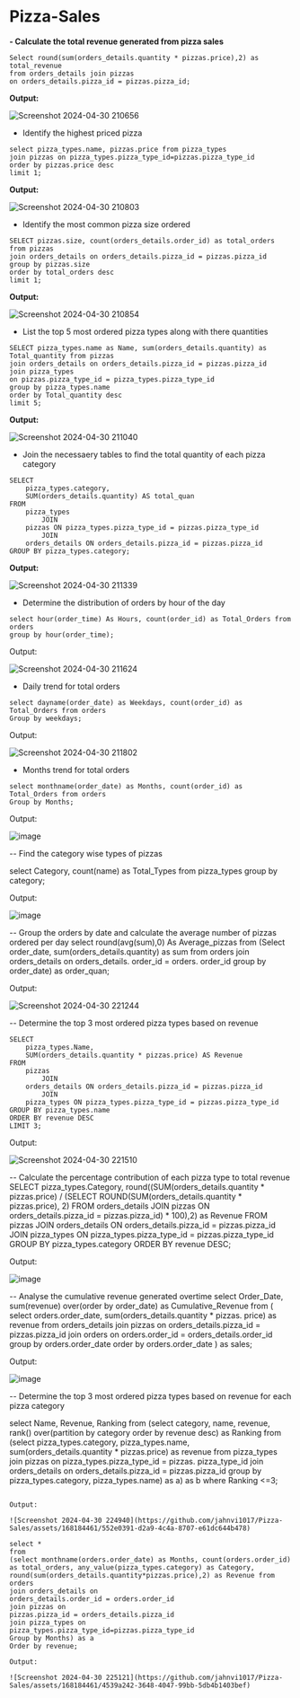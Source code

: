 # Pizza-Sales

**- Calculate the total revenue generated from pizza sales**
```
Select round(sum(orders_details.quantity * pizzas.price),2) as total_revenue
from orders_details join pizzas
on orders_details.pizza_id = pizzas.pizza_id;
```
**Output:**

![Screenshot 2024-04-30 210656](https://github.com/jahnvi1017/Pizza-Sales/assets/168184461/1fbbc6d2-7f2b-498c-95c3-a897e00dcdd8)

- Identify the highest priced pizza
```
select pizza_types.name, pizzas.price from pizza_types
join pizzas on pizza_types.pizza_type_id=pizzas.pizza_type_id
order by pizzas.price desc
limit 1;
```
**Output:**

![Screenshot 2024-04-30 210803](https://github.com/jahnvi1017/Pizza-Sales/assets/168184461/2b9e7d23-87e1-4689-bdfd-151eb533917f)

- Identify the most common pizza size ordered
```
SELECT pizzas.size, count(orders_details.order_id) as total_orders from pizzas
join orders_details on orders_details.pizza_id = pizzas.pizza_id
group by pizzas.size
order by total_orders desc
limit 1; 
```

**Output:**

![Screenshot 2024-04-30 210854](https://github.com/jahnvi1017/Pizza-Sales/assets/168184461/378905e4-2749-4217-8b2d-ecbcaa84a6f9)

- List the top 5 most ordered pizza types along with there quantities
```
SELECT pizza_types.name as Name, sum(orders_details.quantity) as Total_quantity from pizzas
join orders_details on orders_details.pizza_id = pizzas.pizza_id
join pizza_types
on pizzas.pizza_type_id = pizza_types.pizza_type_id
group by pizza_types.name
order by Total_quantity desc
limit 5; 
```

**Output:**

![Screenshot 2024-04-30 211040](https://github.com/jahnvi1017/Pizza-Sales/assets/168184461/77df0563-fa97-4750-ab6f-f8ff5eacadbd)

- Join the necessaery tables to find the total quantity of each pizza category
```
SELECT 
    pizza_types.category,
    SUM(orders_details.quantity) AS total_quan
FROM
    pizza_types
        JOIN
    pizzas ON pizza_types.pizza_type_id = pizzas.pizza_type_id
        JOIN
    orders_details ON orders_details.pizza_id = pizzas.pizza_id
GROUP BY pizza_types.category;
```

**Output:**

![Screenshot 2024-04-30 211339](https://github.com/jahnvi1017/Pizza-Sales/assets/168184461/f3921877-c7e0-41c6-acea-7a4f203e5078)

- Determine the distribution of orders by hour of the day
```
select hour(order_time) As Hours, count(order_id) as Total_Orders from orders
group by hour(order_time);
```

Output:

![Screenshot 2024-04-30 211624](https://github.com/jahnvi1017/Pizza-Sales/assets/168184461/4afdc3d7-9db7-4ef4-9687-a01db47f9663)

- Daily trend for total orders
```
select dayname(order_date) as Weekdays, count(order_id) as Total_Orders from orders
Group by weekdays;
```

Output:

![Screenshot 2024-04-30 211802](https://github.com/jahnvi1017/Pizza-Sales/assets/168184461/2ab726f4-fd98-4da5-a966-e777ce4c0783)


- Months trend for total orders
```
select monthname(order_date) as Months, count(order_id) as Total_Orders from orders
Group by Months;
```
Output:

![image](https://github.com/jahnvi1017/Pizza-Sales/assets/168184461/0f3618d1-7eaf-4af6-bffb-497342e1a745)

-- Find the category wise types of pizzas

select Category, count(name) as Total_Types from pizza_types
group by category;

Output:

![image](https://github.com/jahnvi1017/Pizza-Sales/assets/168184461/33c995bc-e6a6-4741-9e90-79c7972c2a40)


-- Group the orders by date and calculate the average number of pizzas ordered per day
select round(avg(sum),0) As Average_pizzas from
(Select order_date, sum(orders_details.quantity) as sum from orders
join orders_details
on orders_details. order_id = orders. order_id
group by order_date) as order_quan;

Output:

![Screenshot 2024-04-30 221244](https://github.com/jahnvi1017/Pizza-Sales/assets/168184461/5a000c4b-9f63-4781-bf55-1eb4e087387f)

-- Determine the top 3 most ordered pizza types based on revenue

```
SELECT 
    pizza_types.Name,
    SUM(orders_details.quantity * pizzas.price) AS Revenue
FROM
    pizzas
        JOIN
    orders_details ON orders_details.pizza_id = pizzas.pizza_id
        JOIN
    pizza_types ON pizza_types.pizza_type_id = pizzas.pizza_type_id
GROUP BY pizza_types.name
ORDER BY revenue DESC
LIMIT 3;
```

Output:

![Screenshot 2024-04-30 221510](https://github.com/jahnvi1017/Pizza-Sales/assets/168184461/56d4127a-7fe5-4676-8ca8-1255b2e429f0)

-- Calculate the percentage contribution of each pizza type to total revenue
SELECT 
    pizza_types.Category,
    round((SUM(orders_details.quantity * pizzas.price) / (SELECT 
            ROUND(SUM(orders_details.quantity * pizzas.price),
                        2)
        FROM
            orders_details
                JOIN
            pizzas ON orders_details.pizza_id = pizzas.pizza_id) * 100),2) 
            as Revenue
FROM
    pizzas
        JOIN
    orders_details ON orders_details.pizza_id = pizzas.pizza_id
        JOIN
    pizza_types ON pizza_types.pizza_type_id = pizzas.pizza_type_id
GROUP BY pizza_types.category
ORDER BY revenue DESC;

Output:

![image](https://github.com/jahnvi1017/Pizza-Sales/assets/168184461/ee14ec05-cf3c-4313-a7cf-a21e4138c5cd)


-- Analyse the cumulative revenue generated overtime
select  Order_Date, sum(revenue) over(order by order_date) as Cumulative_Revenue from
(
select orders.order_date, sum(orders_details.quantity * pizzas. price) as revenue
from orders_details
join pizzas on
orders_details.pizza_id = pizzas.pizza_id
join orders on
orders.order_id = orders_details.order_id
group by orders.order_date
order by orders.order_date ) as sales;

Output:

![image](https://github.com/jahnvi1017/Pizza-Sales/assets/168184461/04f8f81f-a4a5-42fd-a3f4-dd9eb10631ab)

-- Determine the top 3 most ordered pizza types based on revenue for each pizza category

select Name, Revenue, Ranking
from
(select category, name, revenue,
rank() over(partition by category order by revenue desc) as Ranking
from
(select pizza_types.category, pizza_types.name, sum(orders_details.quantity * pizzas.price) as revenue
from pizza_types
join pizzas on pizza_types.pizza_type_id = pizzas. pizza_type_id
join orders_details on orders_details.pizza_id = pizzas.pizza_id
group by pizza_types.category, pizza_types.name) as a) as b
where Ranking <=3;
```

Output:

![Screenshot 2024-04-30 224940](https://github.com/jahnvi1017/Pizza-Sales/assets/168184461/552e0391-d2a9-4c4a-8707-e61dc644b478)

select *
from
(select monthname(orders.order_date) as Months, count(orders.order_id) as total_orders, any_value(pizza_types.category) as Category, round(sum(orders_details.quantity*pizzas.price),2) as Revenue from orders
join orders_details on
orders_details.order_id = orders.order_id
join pizzas on
pizzas.pizza_id = orders_details.pizza_id
join pizza_types on
pizza_types.pizza_type_id=pizzas.pizza_type_id
Group by Months) as a
Order by revenue;

Output:

![Screenshot 2024-04-30 225121](https://github.com/jahnvi1017/Pizza-Sales/assets/168184461/4539a242-3648-4047-99bb-5db4b1403bef)


